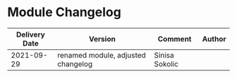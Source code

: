 # Module Changelog

| Delivery Date | Version                            | Comment        | Author |
| ------------- | ---------------------------------- | -------------- | ------ |
| 2021-09-29    | renamed module, adjusted changelog | Sinisa Sokolic |
